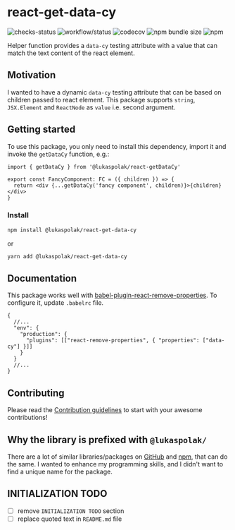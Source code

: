 # react-get-data-cy

![checks-status](https://img.shields.io/github/checks-status/LukasPolak/react-get-data-cy/main?style=flat-square) ![workflow/status](https://img.shields.io/github/workflow/status/lukaspolak/react-get-data-cy/CI?style=flat-square) ![codecov](https://img.shields.io/codecov/c/github/lukaspolak/react-get-data-cy?style=flat-square) ![npm bundle size](https://img.shields.io/bundlephobia/min/@lukaspolak/react-get-data-cy?style=flat-square) ![npm](https://img.shields.io/npm/v/@lukaspolak/react-get-data-cy?style=flat-square)

Helper function provides a `data-cy` testing attribute with a value that can match the text content of the react element.

## Motivation

I wanted to have a dynamic `data-cy` testing attribute that can be based on children passed to react element. This package supports `string`, `JSX.Element` and `ReactNode` as `value` i.e. second argument.

## Getting started

To use this package, you only need to install this dependency, import it and invoke the `getDataCy` function, e.g.:

```tsx
import { getDataCy } from '@lukaspolak/react-getDataCy'

export const FancyComponent: FC = ({ children }) => {
  return <div {...getDataCy('fancy component', children)}>{children}</div>
}
```

### Install

```bash
npm install @lukaspolak/react-get-data-cy
```

or

```bash
yarn add @lukaspolak/react-get-data-cy
```

## Documentation

This package works well with [babel-plugin-react-remove-properties](https://www.npmjs.com/package/babel-plugin-react-remove-properties). To configure it, update `.babelrc` file.

```jsonc
{
  //...
  "env": {
    "production": {
      "plugins": [["react-remove-properties", { "properties": ["data-cy"] }]]
    }
  }
  //...
}
```

## Contributing

Please read the [Contribution guidelines](.github/CONTRIBUTING.md) to start with your awesome contributions!

## Why the library is prefixed with `@lukaspolak/`

There are a lot of similar libraries/packages on [GitHub](https://github.com/features/packages) and [npm](https://www.npmjs.com/), that can do the same. I wanted to enhance my programming skills, and I didn't want to find a unique name for the package.

## INITIALIZATION TODO

- [ ] remove `INITIALIZATION TODO` section
- [ ] replace quoted text in `README.md` file

